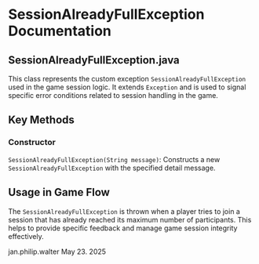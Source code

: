 # SessionAlreadyFullException Documentation

## SessionAlreadyFullException.java

This class represents the custom exception `SessionAlreadyFullException` used in the game session logic. It extends `Exception` and is used to signal specific error conditions related to session handling in the game.

## Key Methods

### Constructor

`SessionAlreadyFullException(String message)`: Constructs a new `SessionAlreadyFullException` with the specified detail message.

## Usage in Game Flow

The `SessionAlreadyFullException` is thrown when a player tries to join a session that has already reached its maximum number of participants. This helps to provide specific feedback and manage game session integrity effectively.

jan.philip.walter May 23. 2025
